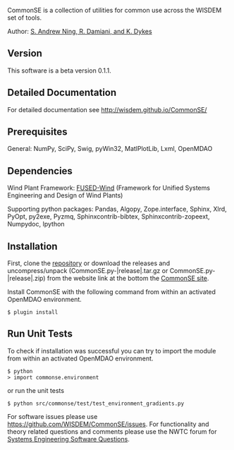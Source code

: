 CommonSE is a collection of utilities for common use across the WISDEM set of tools.

Author: [S. Andrew Ning, R. Damiani, and K. Dykes](mailto:nrel.wisdem+commonse@gmail.com)

## Version

This software is a beta version 0.1.1.

## Detailed Documentation

For detailed documentation see <http://wisdem.github.io/CommonSE/>

## Prerequisites

General: NumPy, SciPy, Swig, pyWin32, MatlPlotLib, Lxml, OpenMDAO

## Dependencies

Wind Plant Framework: [FUSED-Wind](http://fusedwind.org) (Framework for Unified Systems Engineering and Design of Wind Plants)

Supporting python packages: Pandas, Algopy, Zope.interface, Sphinx, Xlrd, PyOpt, py2exe, Pyzmq, Sphinxcontrib-bibtex, Sphinxcontrib-zopeext, Numpydoc, Ipython

## Installation

First, clone the [repository](https://github.com/WISDEM/CommonSE)
or download the releases and uncompress/unpack (CommonSE.py-|release|.tar.gz or CommonSE.py-|release|.zip) from the website link at the bottom the [CommonSE site](http://nwtc.nrel.gov/CommonSE).

Install CommonSE with the following command from within an activated OpenMDAO environment.

    $ plugin install

## Run Unit Tests

To check if installation was successful you can try to import the module from within an activated OpenMDAO environment.

    $ python
    > import commonse.environment 

or run the unit tests 

    $ python src/commonse/test/test_environment_gradients.py


For software issues please use <https://github.com/WISDEM/CommonSE/issues>.  For functionality and theory related questions and comments please use the NWTC forum for [Systems Engineering Software Questions](https://wind.nrel.gov/forum/wind/viewtopic.php?f=34&t=1002).

